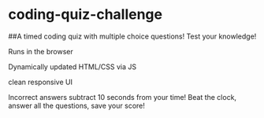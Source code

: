 # coding-quiz-challenge

##A timed coding quiz with multiple choice questions! Test your knowledge! 

Runs in the browser

Dynamically updated HTML/CSS via JS 

clean responsive UI 

Incorrect answers subtract 10 seconds from your time! Beat the clock, answer all the questions, save your score! 